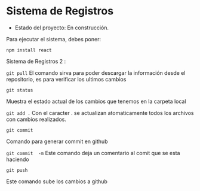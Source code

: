 <h1>Sistema de Registros</h1>

- Estado del proyecto: En construcción.
  
Para ejecutar el sistema, debes poner:

``` npm install react ```

Sistema de Registros 2 : 

``` git pull ```
El comando sirva para poder descargar la información desde el repositorio, es para verificar los ultimos cambios


``` git status ```

Muestra el estado actual de los cambios que tenemos en la carpeta local


``` git add . ```
Con el caracter . se actualizan atomaticamente todos los archivos con cambios realizados.


``` git commit ```

Comando para generar commit en github

``` git commit  -m ```
Este comando deja un comentario al comit que se esta haciendo


``` git push ```

Este comando sube los cambios a github